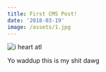 ```yaml
---
title: First CMS Post!
date: '2018-03-19'
image: /assets/1.jpg
---
```

![i heart atl](/assets/1.jpg)

Yo waddup this is my shit dawg
